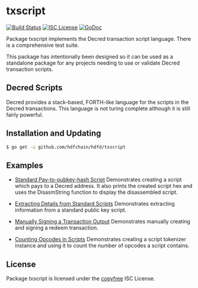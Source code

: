 txscript
========

[![Build Status](https://img.shields.io/travis/decred/hdfd.svg)](https://travis-ci.org/decred/hdfd)
[![ISC License](https://img.shields.io/badge/license-ISC-blue.svg)](http://copyfree.org)
[![GoDoc](https://img.shields.io/badge/godoc-reference-blue.svg)](https://godoc.org/github.com/hdfchain/hdfd/txscript)

Package txscript implements the Decred transaction script language.  There is
a comprehensive test suite.

This package has intentionally been designed so it can be used as a standalone
package for any projects needing to use or validate Decred transaction scripts.

## Decred Scripts

Decred provides a stack-based, FORTH-like language for the scripts in
the Decred transactions.  This language is not turing complete
although it is still fairly powerful.

## Installation and Updating

```bash
$ go get -u github.com/hdfchain/hdfd/txscript
```

## Examples

* [Standard Pay-to-pubkey-hash Script](https://godoc.org/github.com/hdfchain/hdfd/txscript#example-PayToAddrScript)
  Demonstrates creating a script which pays to a Decred address.  It also
  prints the created script hex and uses the DisasmString function to display
  the disassembled script.

* [Extracting Details from Standard Scripts](https://godoc.org/github.com/hdfchain/hdfd/txscript#example-ExtractPkScriptAddrs)
  Demonstrates extracting information from a standard public key script.

* [Manually Signing a Transaction Output](https://godoc.org/github.com/hdfchain/hdfd/txscript#example-SignTxOutput)
  Demonstrates manually creating and signing a redeem transaction.

* [Counting Opcodes in Scripts](https://godoc.org/github.com/hdfchain/hdfd/txscript#example-ScriptTokenizer)
  Demonstrates creating a script tokenizer instance and using it to count the
  number of opcodes a script contains.

## License

Package txscript is licensed under the [copyfree](http://copyfree.org) ISC
License.
